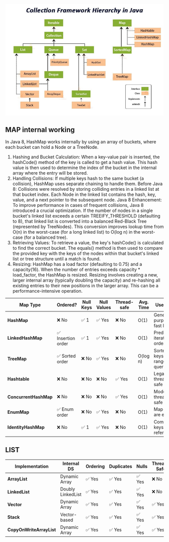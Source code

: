 ![collectionHierarchy.png](../../assets/collectionHierarchy.png)
## MAP internal working
In Java 8, HashMap works internally by using an array of buckets, where each bucket can hold a Node or a TreeNode.
1. Hashing and Bucket Calculation:
   When a key-value pair is inserted, the hashCode() method of the key is called to get a hash value.
   This hash value is then used to determine the index of the bucket in the internal array where the entry will be stored.
2. Handling Collisions:
   If multiple keys hash to the same bucket (a collision), HashMap uses separate chaining to handle them.
   Before Java 8: Collisions were resolved by storing colliding entries in a linked list at that bucket index. Each Node in the linked list contains the hash, key, value, and a next pointer to the subsequent node.
   Java 8 Enhancement: To improve performance in cases of frequent collisions, Java 8 introduced a crucial optimization. If the number of nodes in a single bucket's linked list exceeds a certain TREEIFY_THRESHOLD (defaulting to 8), that linked list is converted into a balanced Red-Black Tree (represented by TreeNodes). This conversion improves lookup time from O(n) in the worst-case (for a long linked list) to O(log n) in the worst-case (for a balanced tree).
3. Retrieving Values:
   To retrieve a value, the key's hashCode() is calculated to find the correct bucket.
   The equals() method is then used to compare the provided key with the keys of the nodes within that bucket's linked list or tree structure until a match is found.
4. Resizing:
   HashMap has a load factor (defaulting to 0.75) and a capacity(16). When the number of entries exceeds capacity * load_factor, the HashMap is resized.
   Resizing involves creating a new, larger internal array (typically doubling the capacity) and re-hashing all existing entries to their new positions in the larger array. This can be a performance-intensive operation.

| Map Type              | Ordered?          | Null Keys | Null Values | Thread-safe | Avg. Time | Use Case                     |
| --------------------- | ----------------- | --------- | ----------- | ----------- | --------- | ---------------------------- |
| **HashMap**           | ❌ No              | ✅ 1       | ✅ Yes       | ❌ No        | O(1)      | General-purpose, fast lookup |
| **LinkedHashMap**     | ✅ Insertion order | ✅ 1       | ✅ Yes       | ❌ No        | O(1)      | Predictable iteration order  |
| **TreeMap**           | ✅ Sorted order    | ❌ No      | ✅ Yes       | ❌ No        | O(log n)  | Sorted keys / range queries  |
| **Hashtable**         | ❌ No              | ❌ No      | ❌ No        | ✅ Yes       | O(1)      | Legacy thread-safe map       |
| **ConcurrentHashMap** | ❌ No              | ❌ No      | ❌ No        | ✅ Yes       | O(1)      | Modern thread-safe map       |
| **EnumMap**           | ✅ Enum order      | ❌ No      | ✅ Yes       | ❌ No        | O(1)      | Map keys are enums           |
| **IdentityHashMap**   | ❌ No              | ✅ 1       | ✅ Yes       | ❌ No        | O(1)      | Compare keys by reference    |

## LIST
| Implementation           | Internal DS       | Ordering | Duplicates | Nulls | Thread-Safe | Random Access | Insert/Delete Middle |
| ------------------------ | ----------------- | -------- | ---------- | ----- | ----------- | ------------- | -------------------- |
| **ArrayList**            | Dynamic Array     | ✅ Yes    | ✅ Yes      | ✅ Yes | ❌ No        | ✅ O(1)        | ❌ O(n)               |
| **LinkedList**           | Doubly LinkedList | ✅ Yes    | ✅ Yes      | ✅ Yes | ❌ No        | ❌ O(n)        | ✅ O(1)               |
| **Vector**               | Dynamic Array     | ✅ Yes    | ✅ Yes      | ✅ Yes | ✅ Yes       | ✅ O(1)        | ❌ O(n)               |
| **Stack**                | Vector-based      | ✅ Yes    | ✅ Yes      | ✅ Yes | ✅ Yes       | ✅ O(1)        | ❌ O(n)               |
| **CopyOnWriteArrayList** | Dynamic Array     | ✅ Yes    | ✅ Yes      | ✅ Yes | ✅ Yes       | ✅ O(1)        | ❌ O(n)               |
